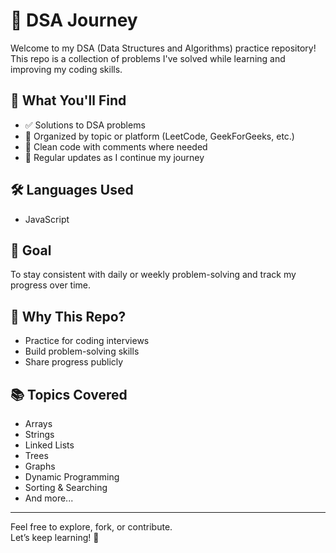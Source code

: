 # 🧠 DSA Journey

Welcome to my DSA (Data Structures and Algorithms) practice repository!  
This repo is a collection of problems I've solved while learning and improving my coding skills.

## 📌 What You'll Find

- ✅ Solutions to DSA problems
- 📂 Organized by topic or platform (LeetCode, GeekForGeeks, etc.)
- 💬 Clean code with comments where needed
- 🔁 Regular updates as I continue my journey

## 🛠 Languages Used

- JavaScript

## 📅 Goal

To stay consistent with daily or weekly problem-solving and track my progress over time.

## 🚀 Why This Repo?

- Practice for coding interviews
- Build problem-solving skills
- Share progress publicly

## 📚 Topics Covered

- Arrays
- Strings
- Linked Lists
- Trees
- Graphs
- Dynamic Programming
- Sorting & Searching
- And more...

---

Feel free to explore, fork, or contribute.  
Let’s keep learning! 🚀
